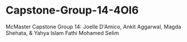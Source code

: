 # Capstone-Group-14-4OI6
McMaster Capstone Group 14: Joelle D'Amico, Ankit Aggarwal, Magda Shehata, &amp; Yahya Islam Fathi Mohamed Selim
